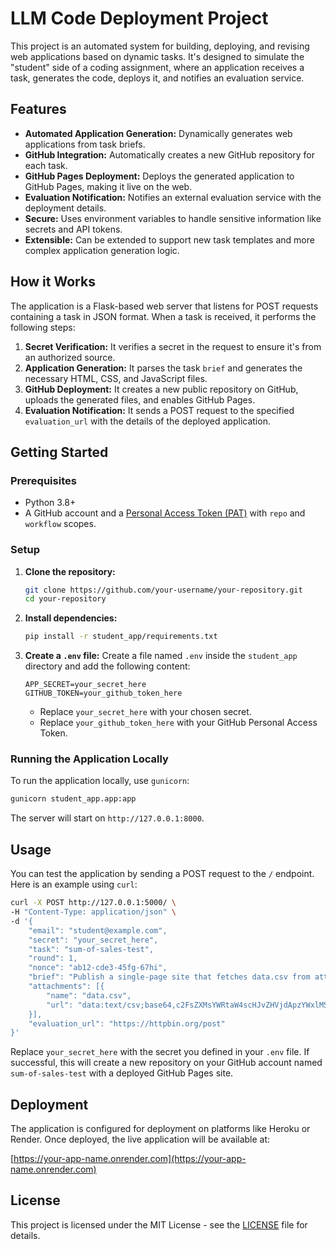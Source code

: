 # LLM Code Deployment Project

This project is an automated system for building, deploying, and revising web applications based on dynamic tasks. It's designed to simulate the "student" side of a coding assignment, where an application receives a task, generates the code, deploys it, and notifies an evaluation service.

## Features

- **Automated Application Generation:** Dynamically generates web applications from task briefs.
- **GitHub Integration:** Automatically creates a new GitHub repository for each task.
- **GitHub Pages Deployment:** Deploys the generated application to GitHub Pages, making it live on the web.
- **Evaluation Notification:** Notifies an external evaluation service with the deployment details.
- **Secure:** Uses environment variables to handle sensitive information like secrets and API tokens.
- **Extensible:** Can be extended to support new task templates and more complex application generation logic.

## How it Works

The application is a Flask-based web server that listens for POST requests containing a task in JSON format. When a task is received, it performs the following steps:

1.  **Secret Verification:** It verifies a secret in the request to ensure it's from an authorized source.
2.  **Application Generation:** It parses the task `brief` and generates the necessary HTML, CSS, and JavaScript files.
3.  **GitHub Deployment:** It creates a new public repository on GitHub, uploads the generated files, and enables GitHub Pages.
4.  **Evaluation Notification:** It sends a POST request to the specified `evaluation_url` with the details of the deployed application.

## Getting Started

### Prerequisites

- Python 3.8+
- A GitHub account and a [Personal Access Token (PAT)](https://docs.github.com/en/authentication/keeping-your-account-and-data-secure/creating-a-personal-access-token) with `repo` and `workflow` scopes.

### Setup

1.  **Clone the repository:**
    ```bash
    git clone https://github.com/your-username/your-repository.git
    cd your-repository
    ```

2.  **Install dependencies:**
    ```bash
    pip install -r student_app/requirements.txt
    ```

3.  **Create a `.env` file:**
    Create a file named `.env` inside the `student_app` directory and add the following content:
    ```
    APP_SECRET=your_secret_here
    GITHUB_TOKEN=your_github_token_here
    ```
    - Replace `your_secret_here` with your chosen secret.
    - Replace `your_github_token_here` with your GitHub Personal Access Token.

### Running the Application Locally

To run the application locally, use `gunicorn`:
```bash
gunicorn student_app.app:app
```
The server will start on `http://127.0.0.1:8000`.

## Usage

You can test the application by sending a POST request to the `/` endpoint. Here is an example using `curl`:

```bash
curl -X POST http://127.0.0.1:5000/ \
-H "Content-Type: application/json" \
-d '{
    "email": "student@example.com",
    "secret": "your_secret_here",
    "task": "sum-of-sales-test",
    "round": 1,
    "nonce": "ab12-cde3-45fg-67hi",
    "brief": "Publish a single-page site that fetches data.csv from attachments, sums its sales column, sets the title to \"Sales Summary ${test-seed}\", displays the total inside #total-sales, and loads Bootstrap 5 from jsdelivr.",
    "attachments": [{
        "name": "data.csv",
        "url": "data:text/csv;base64,c2FsZXMsYWRtaW4scHJvZHVjdApzYWxlMSwxMCxwcm9kdWN0MQpzYWxlMixyZWNvcmQsMjAKc2FsZTMsNDUscHJvZHVjdDM="
    }],
    "evaluation_url": "https://httpbin.org/post"
}'
```

Replace `your_secret_here` with the secret you defined in your `.env` file. If successful, this will create a new repository on your GitHub account named `sum-of-sales-test` with a deployed GitHub Pages site.

## Deployment

The application is configured for deployment on platforms like Heroku or Render. Once deployed, the live application will be available at:

[https://your-app-name.onrender.com](https://your-app-name.onrender.com)

## License

This project is licensed under the MIT License - see the [LICENSE](LICENSE) file for details.
